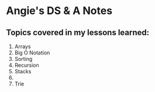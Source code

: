 # Angie's DS & A Notes

<h2>Topics covered in my lessons learned:</h2>
<ol>
<li>Arrays</li>
<li>Big O Notation</li>
<li>Sorting</li>
<li>Recursion</li>
<li>Stacks</li>
<li><Queues</li>
<li>Trie</li>
</ol>
